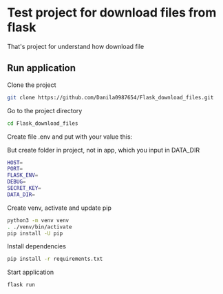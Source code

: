 
# Test project for download files from flask

That's project for understand how download file


## Run application

Clone the project

```bash
git clone https://github.com/Danila0987654/Flask_download_files.git
```

Go to the project directory

```bash
cd Flask_download_files
```

Create file .env and put with your value this:

But create folder in project, not in app, which you input in DATA_DIR  

```bash
HOST=
PORT=
FLASK_ENV=
DEBUG=
SECRET_KEY=
DATA_DIR=
```

Create venv, activate and update pip

```bash
python3 -m venv venv
. ./venv/bin/activate
pip install -U pip
```

Install dependencies

```bash
pip install -r requirements.txt
```

Start application

```bash
flask run
```
